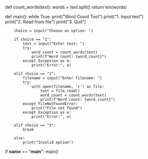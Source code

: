 def count_words(text):
    words = text.split()
    return len(words)

def main():
    while True:
        print("Word Count Tool")
        print("1. Input text")
        print("2. Read from file")
        print("3. Quit")

        choice = input("Choose an option: ")

        if choice == "1":
            text = input("Enter text: ")
            try:
                word_count = count_words(text)
                print(f"Word count: {word_count}")
            except Exception as e:
                print("Error:", e)

        elif choice == "2":
            filename = input("Enter filename: ")
            try:
                with open(filename, 'r') as file:
                    text = file.read()
                    word_count = count_words(text)
                    print(f"Word count: {word_count}")
            except FileNotFoundError:
                print("File not found")
            except Exception as e:
                print("Error:", e)

        elif choice == "3":
            break

        else:
            print("Invalid option")

if __name__ == "__main__":
    main()
